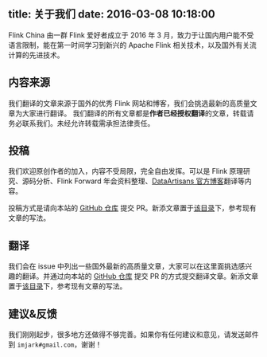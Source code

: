title: 关于我们
date: 2016-03-08 10:18:00
---

Flink China 由一群 Flink 爱好者成立于 2016 年 3 月，致力于让国内用户能不受语言限制，能在第一时间学习到新兴的 Apache Flink 相关技术，以及国外有关流计算的先进技术。

## 内容来源

我们翻译的文章来源于国外的优秀 Flink 网站和博客，我们会挑选最新的高质量文章为大家进行翻译。
我们翻译的所有文章都是**作者已经授权翻译**的文章，转载请务必联系我们。未经允许转载需承担法律责任。


## 投稿

我们欢迎原创作者的加入，内容不受局限，完全自由发挥。可以是 Flink 原理研究、源码分析、Flink Forward 年会资料整理、[DataArtisans 官方博客](http://data-artisans.com/)翻译等内容。

投稿方式是请向本站的 [GitHub 仓库](https://github.com/flink-china/flink-china-blog) 提交 PR。新添文章置于[该目录](https://github.com/flink-china/flink-china-blog/tree/master/source/_posts)下，参考现有文章的写法。

## 翻译

我们会在 issue 中列出一些国外最新的高质量文章，大家可以在这里面挑选感兴趣的翻译。并通过向本站的 [GitHub 仓库](https://github.com/flink-china/flink-china-blog) 提交 PR 的方式提交翻译文章。新添文章置于[该目录](https://github.com/flink-china/flink-china-blog/tree/master/source/_posts)下，参考现有文章的写法。


## 建议&反馈

我们刚刚起步，很多地方还做得不够完善。如果你有任何建议和意见，请发送邮件到 `imjark#gmail.com`，谢谢！
